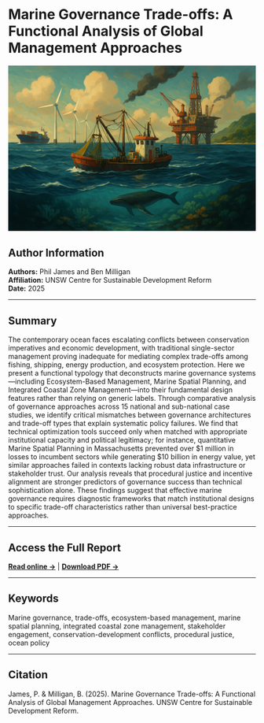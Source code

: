 # Marine Governance Trade-offs: A Functional Analysis of Global Management Approaches

![Marine Governance Cover](./data/cover-image.png)

## Author Information
**Authors:** Phil James and Ben Milligan  
**Affiliation:** UNSW Centre for Sustainable Development Reform  
**Date:** 2025

---

## Summary

The contemporary ocean faces escalating conflicts between conservation imperatives and economic development, with traditional single-sector management proving inadequate for mediating complex trade-offs among fishing, shipping, energy production, and ecosystem protection. Here we present a functional typology that deconstructs marine governance systems—including Ecosystem-Based Management, Marine Spatial Planning, and Integrated Coastal Zone Management—into their fundamental design features rather than relying on generic labels. Through comparative analysis of governance approaches across 15 national and sub-national case studies, we identify critical mismatches between governance architectures and trade-off types that explain systematic policy failures. We find that technical optimization tools succeed only when matched with appropriate institutional capacity and political legitimacy; for instance, quantitative Marine Spatial Planning in Massachusetts prevented over $1 million in losses to incumbent sectors while generating $10 billion in energy value, yet similar approaches failed in contexts lacking robust data infrastructure or stakeholder trust. Our analysis reveals that procedural justice and incentive alignment are stronger predictors of governance success than technical sophistication alone. These findings suggest that effective marine governance requires diagnostic frameworks that match institutional designs to specific trade-off characteristics rather than universal best-practice approaches.

---

## Access the Full Report

[**Read online →**](./marine-trade-offs) | [**Download PDF →**](./marine-trade-offs.pdf)

---

## Keywords
Marine governance, trade-offs, ecosystem-based management, marine spatial planning, integrated coastal zone management, stakeholder engagement, conservation-development conflicts, procedural justice, ocean policy

---

## Citation
James, P. & Milligan, B. (2025). Marine Governance Trade-offs: A Functional Analysis of Global Management Approaches. UNSW Centre for Sustainable Development Reform.